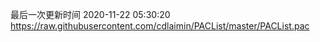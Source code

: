 最后一次更新时间 2020-11-22 05:30:20
https://raw.githubusercontent.com/cdlaimin/PACList/master/PACList.pac


